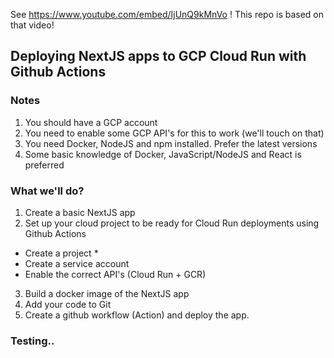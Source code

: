 See 
https://www.youtube.com/embed/IjUnQ9kMnVo ! This repo is based on that video!

## Deploying NextJS apps to GCP Cloud Run with Github Actions

### Notes

1. You should have a GCP account
2. You need to enable some GCP API's for this to work (we'll touch on that)
3. You need Docker, NodeJS and npm installed. Prefer the latest versions
4. Some basic knowledge of Docker, JavaScript/NodeJS and React is preferred

### What we'll do?

1. Create a basic NextJS app
2. Set up your cloud project to be ready for Cloud Run deployments using Github Actions

- Create a project \*
- Create a service account
- Enable the correct API's (Cloud Run + GCR)

3. Build a docker image of the NextJS app
4. Add your code to Git
5. Create a github workflow (Action) and deploy the app.

### Testing..